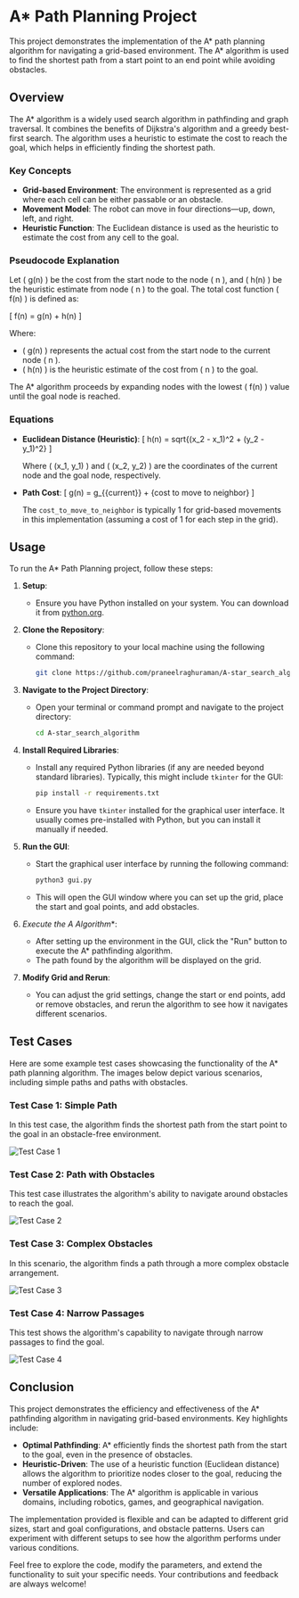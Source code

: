 # A* Path Planning Project

This project demonstrates the implementation of the A* path planning algorithm for navigating a grid-based environment. The A* algorithm is used to find the shortest path from a start point to an end point while avoiding obstacles.

## Overview

The A* algorithm is a widely used search algorithm in pathfinding and graph traversal. It combines the benefits of Dijkstra's algorithm and a greedy best-first search. The algorithm uses a heuristic to estimate the cost to reach the goal, which helps in efficiently finding the shortest path.

### Key Concepts

- **Grid-based Environment**: The environment is represented as a grid where each cell can be either passable or an obstacle.
- **Movement Model**: The robot can move in four directions—up, down, left, and right.
- **Heuristic Function**: The Euclidean distance is used as the heuristic to estimate the cost from any cell to the goal.


### Pseudocode Explanation

Let \( g(n) \) be the cost from the start node to the node \( n \), and \( h(n) \) be the heuristic estimate from node \( n \) to the goal. The total cost function \( f(n) \) is defined as:

\[ f(n) = g(n) + h(n) \]

Where:
- \( g(n) \) represents the actual cost from the start node to the current node \( n \).
- \( h(n) \) is the heuristic estimate of the cost from \( n \) to the goal.

The A* algorithm proceeds by expanding nodes with the lowest \( f(n) \) value until the goal node is reached.

### Equations

- **Euclidean Distance (Heuristic)**:
  \[ h(n) = sqrt{(x_2 - x_1)^2 + (y_2 - y_1)^2} \]

  Where \( (x_1, y_1) \) and \( (x_2, y_2) \) are the coordinates of the current node and the goal node, respectively.

- **Path Cost**:
  \[ g(n) = g_{{current}} + {cost to move to neighbor} \]

  The `cost_to_move_to_neighbor` is typically 1 for grid-based movements in this implementation (assuming a cost of 1 for each step in the grid).

## Usage

To run the A* Path Planning project, follow these steps:

1. **Setup**:
   - Ensure you have Python installed on your system. You can download it from [python.org](https://www.python.org/downloads/).

2. **Clone the Repository**:
   - Clone this repository to your local machine using the following command:
     ```bash
     git clone https://github.com/praneelraghuraman/A-star_search_algorithm.git
     ```

3. **Navigate to the Project Directory**:
   - Open your terminal or command prompt and navigate to the project directory:
     ```bash
     cd A-star_search_algorithm
     ```

4. **Install Required Libraries**:
   - Install any required Python libraries (if any are needed beyond standard libraries). Typically, this might include `tkinter` for the GUI:
     ```bash
     pip install -r requirements.txt
     ```
   - Ensure you have `tkinter` installed for the graphical user interface. It usually comes pre-installed with Python, but you can install it manually if needed.

5. **Run the GUI**:
   - Start the graphical user interface by running the following command:
     ```bash
     python3 gui.py
     ```
   - This will open the GUI window where you can set up the grid, place the start and goal points, and add obstacles.

6. **Execute the A* Algorithm**:
   - After setting up the environment in the GUI, click the "Run" button to execute the A* pathfinding algorithm.
   - The path found by the algorithm will be displayed on the grid.

7. **Modify Grid and Rerun**:
   - You can adjust the grid settings, change the start or end points, add or remove obstacles, and rerun the algorithm to see how it navigates different scenarios.

## Test Cases

Here are some example test cases showcasing the functionality of the A* path planning algorithm. The images below depict various scenarios, including simple paths and paths with obstacles.

### Test Case 1: Simple Path

In this test case, the algorithm finds the shortest path from the start point to the goal in an obstacle-free environment.

![Test Case 1](https://github.com/praneelraghuraman/A-star_search_algorithm/blob/main/images/test1.png?raw=true) 


### Test Case 2: Path with Obstacles

This test case illustrates the algorithm's ability to navigate around obstacles to reach the goal.

![Test Case 2](https://github.com/praneelraghuraman/A-star_search_algorithm/blob/main/images/test2.png?raw=true)

### Test Case 3: Complex Obstacles

In this scenario, the algorithm finds a path through a more complex obstacle arrangement.

![Test Case 3](https://github.com/praneelraghuraman/A-star_search_algorithm/blob/main/images/test3.png?raw=true)

### Test Case 4: Narrow Passages

This test shows the algorithm's capability to navigate through narrow passages to find the goal.

![Test Case 4](https://github.com/praneelraghuraman/A-star_search_algorithm/blob/main/images/test4.png?raw=true)


## Conclusion

This project demonstrates the efficiency and effectiveness of the A* pathfinding algorithm in navigating grid-based environments. Key highlights include:

- **Optimal Pathfinding**: A* efficiently finds the shortest path from the start to the goal, even in the presence of obstacles.
- **Heuristic-Driven**: The use of a heuristic function (Euclidean distance) allows the algorithm to prioritize nodes closer to the goal, reducing the number of explored nodes.
- **Versatile Applications**: The A* algorithm is applicable in various domains, including robotics, games, and geographical navigation.

The implementation provided is flexible and can be adapted to different grid sizes, start and goal configurations, and obstacle patterns. Users can experiment with different setups to see how the algorithm performs under various conditions.

Feel free to explore the code, modify the parameters, and extend the functionality to suit your specific needs. Your contributions and feedback are always welcome!


